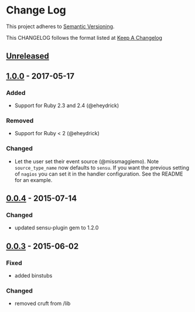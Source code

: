 # Change Log
This project adheres to [Semantic Versioning](http://semver.org/).

This CHANGELOG follows the format listed at [Keep A Changelog](http://keepachangelog.com/)

## [Unreleased]

## [1.0.0] - 2017-05-17
### Added
- Support for Ruby 2.3 and 2.4 (@eheydrick)

### Removed
- Support for Ruby < 2 (@eheydrick)

### Changed
- Let the user set their event source (@missmaggiemo). Note `source_type_name` now defaults to `sensu`. If you want the previous
  setting of `nagios` you can set it in the handler configuration. See the README for an example.

## [0.0.4] - 2015-07-14
### Changed
- updated sensu-plugin gem to 1.2.0

## [0.0.3] - 2015-06-02
### Fixed
- added binstubs

### Changed
- removed cruft from /lib

[Unreleased]: https://github.com/sensu-plugins/sensu-plugins-datadog/compare/1.0.0...HEAD
[1.0.0]: https://github.com/sensu-plugins/sensu-plugins-datadog/compare/0.0.4...1.0.0
[0.0.4]: https://github.com/sensu-plugins/sensu-plugins-datadog/compare/0.0.3...0.0.4
[0.0.3]: https://github.com/sensu-plugins/sensu-plugins-datadog/compare/0.0.2...0.0.3
[0.0.2]: https://github.com/sensu-plugins/sensu-plugins-datadog/compare/0.0.1...0.0.2

